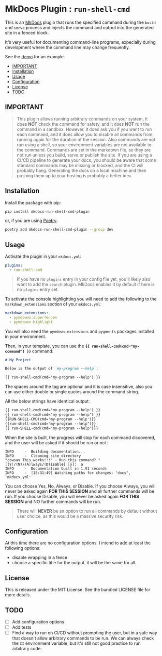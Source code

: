 # MkDocs Plugin : `run-shell-cmd` <!-- omit in toc -->

This is an [MkDocs](https://www.mkdocs.org/) plugin that runs the specified
command during the `build` and `serve` process and injects the command and
output into the generated site in a fenced block.

It's very useful for documenting command-line programs, expecially during
development where the command line may change frequently.

See the [demo](https://seapagan.github.io/mkdocs-run-shell-cmd-plugin/) for an example.

- [IMPORTANT](#important)
- [Installation](#installation)
- [Usage](#usage)
- [Configuration](#configuration)
- [License](#license)
- [TODO](#todo)

## IMPORTANT

  > This plugin allows running arbitrary commands on your system. It does
  > **NOT** check the command for safety, and it does **NOT** run the command in
  > a sandbox. However, it does ask you if you want to run each command, and it
  > does allow you to disable all commands from running again for the duration
  > of the session. Also commands are not run using a shell, so your environment
  > variables are not available to the command. Commands are set in the markdown
  > file, so they are not run unless you build, serve or publish the site. If
  > you are using a CI/CD pipeline to generate your docs, you should be aware
  > that some standard commands may be missing or blocked, and the CI will
  > probably hang. Generating the docs on a local machine and then pushing them
  > up to your hosting is probably a better idea.

## Installation

Install the package with pip:

```bash
pip install mkdocs-run-shell-cmd-plugin
```

or, if you are using [Poetry](https://python-poetry.org):

```bash
poetry add mkdocs-run-shell-cmd-plugin --group dev
```

## Usage

Activate the plugin in your `mkdocs.yml`:

```yaml
plugins:
  - run-shell-cmd
```

 > If you have no `plugins` entry in your config file yet, you'll likely also
want to add the `search` plugin. MkDocs enables it by default if  here is no
`plugins` entry set.

To activate the console highlighting you will need to add the following to the
`markdown_extensions` section of your `mkdocs.yml`:

```yaml
markdown_extensions:
  - pymdownx.superfences
  - pymdownx.highlight
```

You will also need the `pymdown-extensions` and `pygments` packages installed in
your environment.

Then, in your template, you can use the **`{{ run-shell-cmd(cmd="my-command") }}`**
command:

```markdown
# My Project

Below is the output of `my-program --help`:

{{ run-shell-cmd(cmd='my-program --help') }}
```

The spaces around the tag are optional and it is case insensitive, also you can
use either double or single quotes around the command string.

All the below strings have identical output:

```markdown
{{ run-shell-cmd(cmd='my-program --help') }}
{{ run-shell-cmd(cmd="my-program --help") }}
{{RUN-SHELL-CMD(cmd='my-program --help')}}
{{run-shell-cmd(cmd="my-program --help")}}
{{ run-SHELL-cmd(cmd="my-program --help")}}
```

When the site is built, the progress will stop for each command discovered, and
the user will be asked if it should be run or not :

```console
INFO     -  Building documentation...
INFO     -  Cleaning site directory
"cowsay This works!!!" - Run this command? "[(Y)/(N)/(A)lways/(D)isable] [y]:  a
INFO     -  Documentation built in 1.91 seconds
INFO     -  [15:31:49] Watching paths for changes: 'docs', 'mkdocs.yml'

```

You can choose Yes, No, Always, or Disable. If you choose Always, you will never
be asked again **FOR THIS SESSION** and all further commands will be run. If you
choose Disable, you will never be asked again **FOR THIS SESSION** and NO
further commands will be run.

> There will **NEVER** be an option to run all commands by default without user
> choice, as this would be a massive security risk.

## Configuration

At this time there are no configuration options. I intend to add at least the
following options:

- disable wrapping in a fence
- choose a specific title for the output, it will be the same for all.

## License

This is released under the MIT License. See the bundled LICENSE file for more
details.

## TODO

- [ ] Add configuration options
- [ ] Add tests
- [ ] Find a way to run on CI/CD without prompting the user, but in a safe way
  that doesn't allow arbitrary commands to be run. We can always check the `CI`
  environment variable, but it's still not good practice to run arbitrary code.
